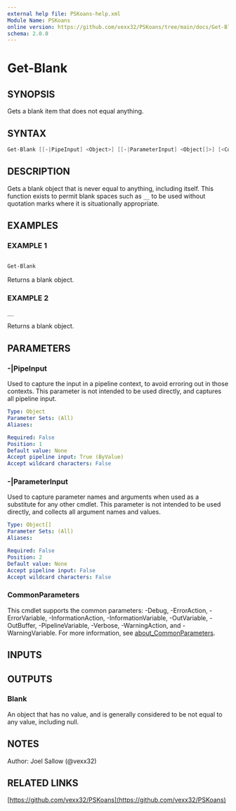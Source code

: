 ```yaml
---
external help file: PSKoans-help.xml
Module Name: PSKoans
online version: https://github.com/vexx32/PSKoans/tree/main/docs/Get-Blank.md
schema: 2.0.0
---
```


# Get-Blank

## SYNOPSIS

Gets a blank item that does not equal anything.

## SYNTAX

```powershell
Get-Blank [[-|PipeInput] <Object>] [[-|ParameterInput] <Object[]>] [<CommonParameters>]
```

## DESCRIPTION

Gets a blank object that is never equal to anything, including itself.
This function exists to permit blank spaces such as `__` to be used without quotation marks where it is situationally appropriate.

## EXAMPLES

### EXAMPLE 1

```powershell

Get-Blank
```

Returns a blank object.

### EXAMPLE 2

```powershell
__
```

Returns a blank object.

## PARAMETERS

### -|PipeInput

Used to capture the input in a pipeline context, to avoid erroring out in those contexts.
This parameter is not intended to be used directly, and captures all pipeline input.

```yaml
Type: Object
Parameter Sets: (All)
Aliases:

Required: False
Position: 1
Default value: None
Accept pipeline input: True (ByValue)
Accept wildcard characters: False
```

### -|ParameterInput

Used to capture parameter names and arguments when used as a substitute for any other cmdlet.
This parameter is not intended to be used directly, and collects all argument names and values.

```yaml
Type: Object[]
Parameter Sets: (All)
Aliases:

Required: False
Position: 2
Default value: None
Accept pipeline input: False
Accept wildcard characters: False
```

### CommonParameters

This cmdlet supports the common parameters: -Debug, -ErrorAction, -ErrorVariable, -InformationAction, -InformationVariable, -OutVariable, -OutBuffer, -PipelineVariable, -Verbose, -WarningAction, and -WarningVariable. For more information, see [about_CommonParameters](http://go.microsoft.com/fwlink/?LinkID=113216).

## INPUTS

## OUTPUTS

### Blank

An object that has no value, and is generally considered to be not equal to any value, including null.

## NOTES

Author: Joel Sallow (@vexx32)

## RELATED LINKS

[https://github.com/vexx32/PSKoans](https://github.com/vexx32/PSKoans)
